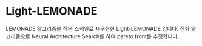 # Light-LEMONADE
LEMONADE 알고리즘을 작은 스케일로 재구현한 Light-LEMONADE 입니다. 진화 알고리즘으로 Neural Architecture Search를 하여 pareto front를 추정합니다.
